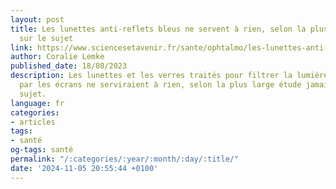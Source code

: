 ```yaml
---
layout: post
title: Les lunettes anti-reflets bleus ne servent à rien, selon la plus large étude
  sur le sujet
link: https://www.sciencesetavenir.fr/sante/ophtalmo/les-lunettes-anti-reflets-bleus-ne-serviraient-a-rien-selon-la-plus-large-etude-sur-le-sujet_173177
author: Coralie Lemke
published_date: 18/08/2023
description: Les lunettes et les verres traités pour filtrer la lumière bleue émise
  par les écrans ne serviraient à rien, selon la plus large étude jamais parue à ce
  sujet.
language: fr
categories:
- articles
tags:
- santé
og-tags: santé
permalink: "/:categories/:year/:month/:day/:title/"
date: '2024-11-05 20:55:44 +0100'
---
```

